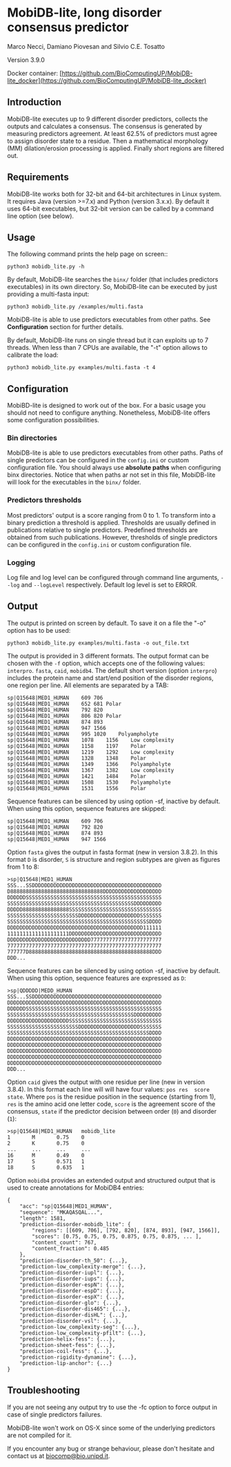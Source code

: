 MobiDB-lite, long disorder consensus predictor
==============================================
Marco Necci, Damiano Piovesan and Silvio C.E. Tosatto  

Version 3.9.0

Docker container: [https://github.com/BioComputingUP/MobiDB-lite_docker](https://github.com/BioComputingUP/MobiDB-lite_docker)

Introduction
------------
MobiDB-lite executes up to 9 different disorder predictors, collects the outputs
and calculates a consensus. The consensus is generated by measuring predictors
agreement. At least 62.5% of predictors must agree to assign disorder state to a
residue. Then a mathematical morphology (MM) dilation/erosion processing is
applied. Finally short regions are filtered out.

Requirements
------------
MobiDB-lite works both for 32-bit and 64-bit architectures in Linux system. It
requires Java (version >=7.x) and Python (version 3.x.x). By default it uses
64-bit executables, but 32-bit version can be called by a command line option
(see below).

Usage
-----
The following command prints the help page on screen::

    python3 mobidb_lite.py -h


By default, MobiDB-lite searches the ``binx/`` folder (that includes predictors
executables) in its own directory. So, MobiDB-lite can be executed by just
providing a multi-fasta input:

    python3 mobidb_lite.py /examples/multi.fasta

MobiDB-lite is able to use predictors executables from other paths. See **Configuration**
section for further details.

By default, MobiDB-lite runs on single thread but it can exploits up to 7 threads.
When less than 7 CPUs are available, the "-t" option allows to calibrate the load:

    python3 mobidb_lite.py examples/multi.fasta -t 4

Configuration
-------------

MobiBD-lite is designed to work out of the box. For a basic usage you should not
need to configure anything. Nonetheless, MobiDB-lite offers some configuration
possibilities.

### Bin directories

MobiDB-lite is able to use predictors executables from other paths. Paths of
single predictors can be configured in the ``config.ini`` or custom configuration file.
You should always use **absolute paths** when configuring binx directories.
Notice that when paths ar not set in this file, MobiDB-lite will look for the
executables in the ``binx/`` folder.

### Predictors thresholds
Most predictors' output is a score ranging from 0 to 1. To transform into a binary
prediction a threshold is applied. Thresholds are usually defined in publications
relative to single predictors. Predefined thresholds are obtained from such publications.
However, thresholds of single predictors can be configured in the ``config.ini`` or
custom configuration file.

### Logging
Log file and log level can be configured through command line arguments, ``--log`` and
``--logLevel`` respectively. Default log level is set to ERROR.

Output
------

The output is printed on screen by default. To save it on a file the "-o"
option has to be used:

    python3 mobidb_lite.py examples/multi.fasta -o out_file.txt


The output is provided in 3 different formats. The output format can be chosen
with the ``-f`` option, which accepts one of the following values: `interpro`. 
`fasta`, `caid`, `mobidb4`. The default short version 
(option `interpro`) includes the protein name and start/end position of the
disorder regions, one region per line. All elements are separated by a TAB:

    sp|Q15648|MED1_HUMAN	609	706
    sp|Q15648|MED1_HUMAN	652	681	Polar
    sp|Q15648|MED1_HUMAN	792	820
    sp|Q15648|MED1_HUMAN	806	820	Polar
    sp|Q15648|MED1_HUMAN	874	893
    sp|Q15648|MED1_HUMAN	947	1566
    sp|Q15648|MED1_HUMAN	995	1020	Polyampholyte
    sp|Q15648|MED1_HUMAN	1078	1156	Low complexity
    sp|Q15648|MED1_HUMAN	1158	1197	Polar
    sp|Q15648|MED1_HUMAN	1219	1292	Low complexity
    sp|Q15648|MED1_HUMAN	1328	1348	Polar
    sp|Q15648|MED1_HUMAN	1349	1366	Polyampholyte
    sp|Q15648|MED1_HUMAN	1367	1382	Low complexity
    sp|Q15648|MED1_HUMAN	1421	1484	Polar
    sp|Q15648|MED1_HUMAN	1508	1530	Polyampholyte
    sp|Q15648|MED1_HUMAN	1531	1556	Polar


Sequence features can be silenced by using option -sf, inactive by
default. When using this option, sequence features are skipped:

    sp|Q15648|MED1_HUMAN	609	706
    sp|Q15648|MED1_HUMAN	792	820
    sp|Q15648|MED1_HUMAN	874	893
    sp|Q15648|MED1_HUMAN	947	1566


Option `fasta` gives the output in fasta format (new in version 3.8.2).
In this format `D` is disorder, `S` is structure and region subtypes are 
given as figures from 1 to 8:
    
    >sp|Q15648|MED1_HUMAN
    SSS...SSDDDDDDDDDDDDDDDDDDDDDDDDDDDDDDDDDDDDDDDDDD
    D888888888888888888888888888888DDDDDDDDDDDDDDDDDDD
    DDDDDDSSSSSSSSSSSSSSSSSSSSSSSSSSSSSSSSSSSSSSSSSSSS
    SSSSSSSSSSSSSSSSSSSSSSSSSSSSSSSSSSSSSSSSSDDDDDDDDD
    DDDDD888888888888888SSSSSSSSSSSSSSSSSSSSSSSSSSSSSS
    SSSSSSSSSSSSSSSSSSSSSSSDDDDDDDDDDDDDDDDDDDDSSSSSSS
    SSSSSSSSSSSSSSSSSSSSSSSSSSSSSSSSSSSSSSSSSSSSSSDDDD
    DDDDDDDDDDDDDDDDDDDDDDDDDDDDDDDDDDDDDDDDDDDD111111
    11111111111111111111DDDDDDDDDDDDDDDDDDDDDDDDDDDDDD
    DDDDDDDDDDDDDDDDDDDDDDDDDDD77777777777777777777777
    77777777777777777777777777777777777777777777777777
    777777D8888888888888888888888888888888888888888DDD
    DDD...

Sequence features can be silenced by using option -sf, inactive by
default. When using this option, sequence features are expressed as `D`:

    >sp|QDDDDD|MEDD_HUMAN
    SSS...SSDDDDDDDDDDDDDDDDDDDDDDDDDDDDDDDDDDDDDDDDDD
    DDDDDDDDDDDDDDDDDDDDDDDDDDDDDDDDDDDDDDDDDDDDDDDDDD
    DDDDDDSSSSSSSSSSSSSSSSSSSSSSSSSSSSSSSSSSSSSSSSSSSS
    SSSSSSSSSSSSSSSSSSSSSSSSSSSSSSSSSSSSSSSSSDDDDDDDDD
    DDDDDDDDDDDDDDDDDDDDSSSSSSSSSSSSSSSSSSSSSSSSSSSSSS
    SSSSSSSSSSSSSSSSSSSSSSSDDDDDDDDDDDDDDDDDDDDSSSSSSS
    SSSSSSSSSSSSSSSSSSSSSSSSSSSSSSSSSSSSSSSSSSSSSSDDDD
    DDDDDDDDDDDDDDDDDDDDDDDDDDDDDDDDDDDDDDDDDDDDDDDDDD
    DDDDDDDDDDDDDDDDDDDDDDDDDDDDDDDDDDDDDDDDDDDDDDDDDD
    DDDDDDDDDDDDDDDDDDDDDDDDDDDDDDDDDDDDDDDDDDDDDDDDDD
    DDDDDDDDDDDDDDDDDDDDDDDDDDDDDDDDDDDDDDDDDDDDDDDDDD
    DDDDDDDDDDDDDDDDDDDDDDDDDDDDDDDDDDDDDDDDDDDDDDDDDD
    DDD...


Option `caid` gives the output with one residue per line (new in version 3.8.4).
In this format each line will will have four values: `pos res  score  state`. Where 
`pos` is the residue position in the sequence (starting from 1), `res`
is the amino acid one letter code, `score` is the agreement score of the consensus, 
`state` if the predictor decision between order (`0`) and disorder (`1`):

    >sp|Q15648|MED1_HUMAN   mobidb_lite
    1       M       0.75    0
    2       K       0.75    0
    ...     ...     ...     ...
    16      M       0.49    0
    17      S       0.571   1
    18      S       0.635   1


Option `mobidb4` provides an extended output and structured output that is used
to create annotations for MobiDB4 entries:
    
    {
        "acc": "sp|Q15648|MED1_HUMAN",
        "sequence": "MKAQASQAL...",
        "length": 1581,
        "prediction-disorder-mobidb_lite": {
            "regions": [[609, 706], [792, 820], [874, 893], [947, 1566]],
            "scores": [0.75, 0.75, 0.75, 0.875, 0.75, 0.875, ... ],
            "content_count": 767, 
            "content_fraction": 0.485
        },
        "prediction-disorder-th_50": {...},
        "prediction-low_complexity-merge": {...},
        "prediction-disorder-iupl": {...},
        "prediction-disorder-iups": {...},
        "prediction-disorder-espN": {...},
        "prediction-disorder-espD": {...},
        "prediction-disorder-espX": {...},
        "prediction-disorder-glo": {...},
        "prediction-disorder-dis465": {...},
        "prediction-disorder-disHL": {...},
        "prediction-disorder-vsl": {...},
        "prediction-low_complexity-seg": {...},
        "prediction-low_complexity-pfilt": {...},
        "prediction-helix-fess": {...},
        "prediction-sheet-fess": {...},
        "prediction-coil-fess": {...},
        "prediction-rigidity-dynamine": {...},
        "prediction-lip-anchor": {...}
    }


Troubleshooting
---------------
If you are not seeing any output try to use the -fc option to force output
in case of single predictors failures.

MobiDB-lite won't work on OS-X since some of the underlying predictors are
not compiled for it.

If you encounter any bug or strange behaviour, please don't hesitate and
contact us at biocomp@bio.unipd.it.
